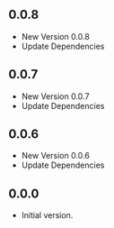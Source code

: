 ## 0.0.8

- New Version 0.0.8
- Update Dependencies
## 0.0.7

- New Version 0.0.7
- Update Dependencies
## 0.0.6

- New Version 0.0.6
- Update Dependencies
## 0.0.0

- Initial version.

